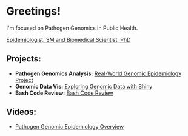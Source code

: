 <h1>Greetings!</h1>
<p>I'm focused on Pathogen Genomics in Public Health.</p>
<p>
  <a href="https://www.linkedin.com/in/raniamilleron/" target="_blank">Epidemiologist, SM and Biomedical Scientist, PhD</a>
</p>

<h2>Projects:</h2>

<ul>
  <li><b>Pathogen Genomics Analysis:</b> <a href="https://github.com/milleroncruz/ProjectAnalysis">Real-World Genomic Epidemiology Project</a></li>
  <li><b>Genomic Data Vis:</b> <a href="https://github.com/milleroncruz/Portfolio">Exploring Genomic Data with Shiny</a></li>
  <li><b>Bash Code Review:</b> <a href="https://github.com/milleroncruz/CodeReview">Bash Code Review</a></li>
</ul>

<h2>Videos:</h2>
<ul>
  <li><a href="https://vimeo.com/817787438">Pathogen Genomic Epidemiology Overview</a></li>
</ul>

<!--
**milleroncruz/milleroncruz** is a ✨ _special_ ✨ repository because its `README.md` (this file) appears on your GitHub profile.

Here are some ideas to get you started:

- 🔭 I’m currently working on ...
- 🌱 I’m currently learning ...
- 👯 I’m looking to collaborate on ...
- 🤔 I’m looking for help with ...
- 💬 Ask me about ...
- 📫 How to reach me: ...
- 😄 Pronouns: ...
- ⚡ Fun fact: ...
-->
